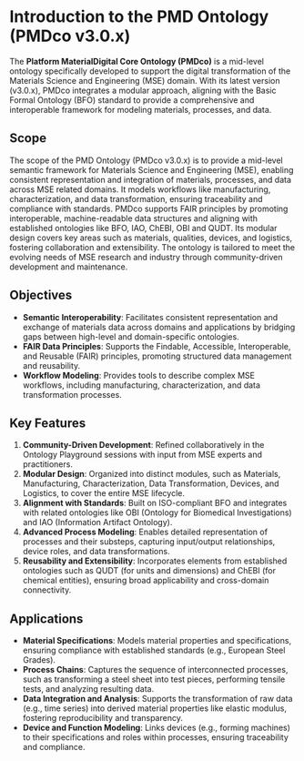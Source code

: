 # Introduction to the PMD Ontology (PMDco v3.0.x)  

The **Platform MaterialDigital Core Ontology (PMDco)** is a mid-level ontology specifically developed to support the digital transformation of the Materials Science and Engineering (MSE) domain. With its latest version (v3.0.x), PMDco integrates a modular approach, aligning with the Basic Formal Ontology (BFO) standard to provide a comprehensive and interoperable framework for modeling materials, processes, and data.

## Scope
The scope of the PMD Ontology (PMDco v3.0.x) is to provide a mid-level semantic framework for Materials Science and Engineering (MSE), enabling consistent representation and integration of materials, processes, and data across MSE related domains. It models workflows like manufacturing, characterization, and data transformation, ensuring traceability and compliance with standards. PMDco supports FAIR principles by promoting interoperable, machine-readable data structures and aligning with established ontologies like BFO, IAO, ChEBI, OBI and QUDT. Its modular design covers key areas such as materials, qualities, devices, and logistics, fostering collaboration and extensibility. The ontology is tailored to meet the evolving needs of MSE research and industry through community-driven development and maintenance.

## Objectives  
- **Semantic Interoperability**: Facilitates consistent representation and exchange of materials data across domains and applications by bridging gaps between high-level and domain-specific ontologies.  
- **FAIR Data Principles**: Supports the Findable, Accessible, Interoperable, and Reusable (FAIR) principles, promoting structured data management and reusability.  
- **Workflow Modeling**: Provides tools to describe complex MSE workflows, including manufacturing, characterization, and data transformation processes.  

## Key Features  
1. **Community-Driven Development**: Refined collaboratively in the Ontology Playground sessions with input from MSE experts and practitioners.  
2. **Modular Design**: Organized into distinct modules, such as Materials, Manufacturing, Characterization, Data Transformation, Devices, and Logistics, to cover the entire MSE lifecycle.  
3. **Alignment with Standards**: Built on ISO-compliant BFO and integrates with related ontologies like OBI (Ontology for Biomedical Investigations) and IAO (Information Artifact Ontology).  
4. **Advanced Process Modeling**: Enables detailed representation of processes and their substeps, capturing input/output relationships, device roles, and data transformations.  
5. **Reusability and Extensibility**: Incorporates elements from established ontologies such as QUDT (for units and dimensions) and ChEBI (for chemical entities), ensuring broad applicability and cross-domain connectivity.

## Applications  
- **Material Specifications**: Models material properties and specifications, ensuring compliance with established standards (e.g., European Steel Grades).  
- **Process Chains**: Captures the sequence of interconnected processes, such as transforming a steel sheet into test pieces, performing tensile tests, and analyzing resulting data.  
- **Data Integration and Analysis**: Supports the transformation of raw data (e.g., time series) into derived material properties like elastic modulus, fostering reproducibility and transparency.  
- **Device and Function Modeling**: Links devices (e.g., forming machines) to their specifications and roles within processes, ensuring traceability and compliance.


